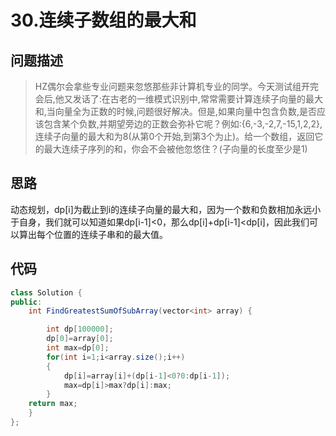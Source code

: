 
# 30.连续子数组的最大和

## 问题描述
> HZ偶尔会拿些专业问题来忽悠那些非计算机专业的同学。今天测试组开完会后,他又发话了:在古老的一维模式识别中,常常需要计算连续子向量的最大和,当向量全为正数的时候,问题很好解决。但是,如果向量中包含负数,是否应该包含某个负数,并期望旁边的正数会弥补它呢？例如:{6,-3,-2,7,-15,1,2,2},连续子向量的最大和为8(从第0个开始,到第3个为止)。给一个数组，返回它的最大连续子序列的和，你会不会被他忽悠住？(子向量的长度至少是1)


## 思路
动态规划，dp[i]为截止到i的连续子向量的最大和，因为一个数和负数相加永远小于自身，我们就可以知道如果dp[i-1]<0，那么dp[i]+dp[i-1]<dp[i]，因此我们可以算出每个位置的连续子串和的最大值。
## 代码
```java
class Solution {
public:
    int FindGreatestSumOfSubArray(vector<int> array) {

        int dp[100000];
        dp[0]=array[0];
        int max=dp[0];
        for(int i=1;i<array.size();i++)
        {
            dp[i]=array[i]+(dp[i-1]<0?0:dp[i-1]);
            max=dp[i]>max?dp[i]:max;
        }
    return max;
    }
};
```
